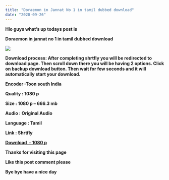 ```yaml
---
title: "Doraemon in Jannat No 1 in tamil dubbed download"
date: "2020-09-26"
---
```


**Hlo guys what’s up todays post is**

**Doraemon in jannat no 1 in tamil dubbed download** 

[![](https://1.bp.blogspot.com/-11dPXpacdxQ/X23LIE--bwI/AAAAAAAAAJM/y8s7dH9DD-Q_wWYrQH_6xsnW01CUpwtlQCLcBGAsYHQ/w349-h197/Capture{34f506a688790882793e2260d8c2c9a0117b4852da3c76a83c1bb3ba1fede29b}2B2020-09-25{34f506a688790882793e2260d8c2c9a0117b4852da3c76a83c1bb3ba1fede29b}2B16.18.20.jpg)](https://1.bp.blogspot.com/-11dPXpacdxQ/X23LIE--bwI/AAAAAAAAAJM/y8s7dH9DD-Q_wWYrQH_6xsnW01CUpwtlQCLcBGAsYHQ/s1920/Capture{34f506a688790882793e2260d8c2c9a0117b4852da3c76a83c1bb3ba1fede29b}2B2020-09-25{34f506a688790882793e2260d8c2c9a0117b4852da3c76a83c1bb3ba1fede29b}2B16.18.20.jpg)

**Download process: After completing shrtfly you will be redirected to download page. Then scroll down there you will be having 2 options. Click on backup download button. Then wait for few seconds and it will automatically start your download.**

**Encoder :Toon south India**

**Quality : 1080 p**

**Size : 1080 p – 666.3 mb**

**Audio : Original Audio**

**Language : Tamil**

**Link : Shrtfly**

**[Download  – 1080 p](https://stfly.me/z72Mg)**

**Thanks for visiting this page** 

**Like this post comment please**

**Bye bye have a nice day**
